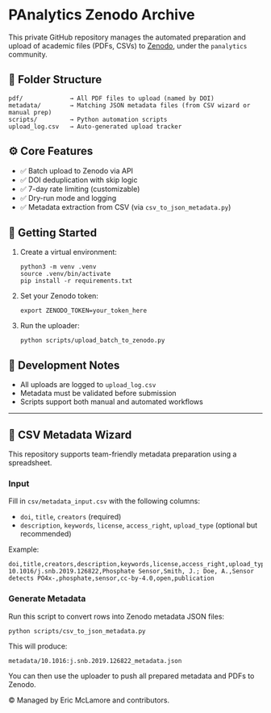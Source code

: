 # PAnalytics Zenodo Archive

This private GitHub repository manages the automated preparation and upload of academic files (PDFs, CSVs) to [Zenodo](https://zenodo.org/), under the `panalytics` community.

## 📁 Folder Structure

```
pdf/             → All PDF files to upload (named by DOI)
metadata/        → Matching JSON metadata files (from CSV wizard or manual prep)
scripts/         → Python automation scripts
upload_log.csv   → Auto-generated upload tracker
```

## ⚙️ Core Features

- ✅ Batch upload to Zenodo via API
- ✅ DOI deduplication with skip logic
- ✅ 7-day rate limiting (customizable)
- ✅ Dry-run mode and logging
- ✅ Metadata extraction from CSV (via `csv_to_json_metadata.py`)

## 🚀 Getting Started

1. Create a virtual environment:
   ```
   python3 -m venv .venv
   source .venv/bin/activate
   pip install -r requirements.txt
   ```

2. Set your Zenodo token:
   ```
   export ZENODO_TOKEN=your_token_here
   ```

3. Run the uploader:
   ```
   python scripts/upload_batch_to_zenodo.py
   ```

## 🧪 Development Notes

- All uploads are logged to `upload_log.csv`
- Metadata must be validated before submission
- Scripts support both manual and automated workflows

---

## 🧙 CSV Metadata Wizard

This repository supports team-friendly metadata preparation using a spreadsheet.

### Input

Fill in `csv/metadata_input.csv` with the following columns:

- `doi`, `title`, `creators` (required)
- `description`, `keywords`, `license`, `access_right`, `upload_type` (optional but recommended)

Example:

```csv
doi,title,creators,description,keywords,license,access_right,upload_type
10.1016/j.snb.2019.126822,Phosphate Sensor,Smith, J.; Doe, A.,Sensor detects PO4x-,phosphate,sensor,cc-by-4.0,open,publication
```

### Generate Metadata

Run this script to convert rows into Zenodo metadata JSON files:

```bash
python scripts/csv_to_json_metadata.py
```

This will produce:
```
metadata/10.1016:j.snb.2019.126822_metadata.json
```

You can then use the uploader to push all prepared metadata and PDFs to Zenodo.

© Managed by Eric McLamore and contributors.